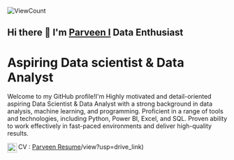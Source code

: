 ![ViewCount](https://views.whatilearened.today/views/github/prvn02/README.md.svg?cache=remove)
## Hi there 👋 I'm [Parveen I](https://prvn02.github.io/prvn02.io/) Data Enthusiast
# Aspiring Data scientist & Data Analyst
Welcome to my GitHub profile!I'm Highly motivated and detail-oriented aspiring Data Scientist & Data Analyst with a strong background in data analysis, machine
learning, and programming. Proficient in a range of tools and technologies, including Python, Power BI, Excel, and SQL.
Proven ability to work effectively in fast-paced environments and deliver high-quality results.

CV : [Parveen Resume]([https://drive.google.com/drive/folders/16DEPpMWyjJvx4f2U-mFz9bCinTifpWx6])/view?usp=drive_link)
[<img align="left" alt="prvn02 | LinkedIn" width="22px" src="https://cdn.jsdelivr.net/npm/simple-icons@v3/icons/linkedin.svg" />](https://www.linkedin.com/in/parveen-yadav-2oct/) 

<!--
**prvn02/Prvn02** is a ✨ _special_ ✨ repository because its `README.md` (this file) appears on your GitHub profile.

Here are some ideas to get you started:

- 🔭 I’m currently working on ...
- 🌱 I’m currently learning ...
- 👯 I’m looking to collaborate on ...
- 🤔 I’m looking for help with ...
- 💬 Ask me about ...
- 📫 How to reach me: ...
- 😄 Pronouns: ...
- ⚡ Fun fact: ...
-->

